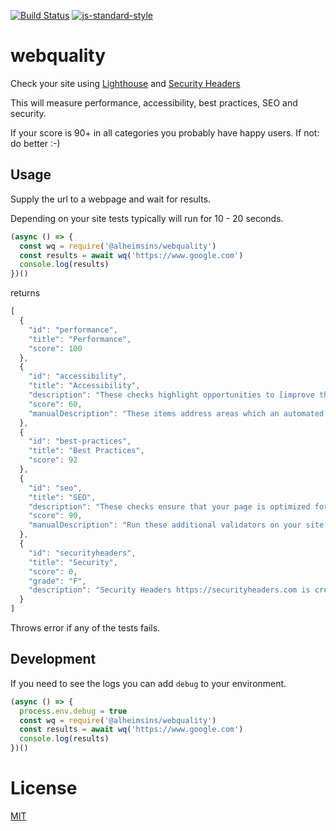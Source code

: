 [![Build Status](https://travis-ci.com/Alheimsins/webquality.svg?branch=master)](https://travis-ci.com/Alheimsins/webquality)
[![js-standard-style](https://img.shields.io/badge/code%20style-standard-brightgreen.svg?style=flat)](https://github.com/feross/standard)

# webquality

Check your site using [Lighthouse](https://developers.google.com/web/tools/lighthouse/) and [Security Headers](https://securityheaders.com/)

This will measure performance, accessibility, best practices, SEO and security.

If your score is 90+ in all categories you probably have happy users. If not: do better :-)

## Usage

Supply the url to a webpage and wait for results.

Depending on your site tests typically will run for 10 - 20 seconds.

```JavaScript
(async () => {
  const wq = require('@alheimsins/webquality')
  const results = await wq('https://www.google.com')
  console.log(results)
})()
```

returns

```JavaScript
[
  {
    "id": "performance",
    "title": "Performance",
    "score": 100
  },
  {
    "id": "accessibility",
    "title": "Accessibility",
    "description": "These checks highlight opportunities to [improve the accessibility of your web app](https://developers.google.com/web/fundamentals/accessibility). Only a subset of accessibility issues can be automatically detected so manual testing is also encouraged.",
    "score": 60,
    "manualDescription": "These items address areas which an automated testing tool cannot cover. Learn more in our guide on [conducting an accessibility review](https://developers.google.com/web/fundamentals/accessibility/how-to-review)."
  },
  {
    "id": "best-practices",
    "title": "Best Practices",
    "score": 92
  },
  {
    "id": "seo",
    "title": "SEO",
    "description": "These checks ensure that your page is optimized for search engine results ranking. There are additional factors Lighthouse does not check that may affect your search ranking. [Learn more](https://support.google.com/webmasters/answer/35769).",
    "score": 90,
    "manualDescription": "Run these additional validators on your site to check additional SEO best practices."
  },
  {
    "id": "securityheaders",
    "title": "Security",
    "score": 0,
    "grade": "F",
    "description": "Security Headers https://securityheaders.com is created by Scott Helme https://scotthelme.co.uk/ to drive up the usage of security based headers across the web."
  }
]
```

Throws error if any of the tests fails.

## Development

If you need to see the logs you can add `debug` to your environment.

```JavaScript
(async () => {
  process.env.debug = true
  const wq = require('@alheimsins/webquality')
  const results = await wq('https://www.google.com')
  console.log(results)
})()
```

# License

[MIT](LICENSE)